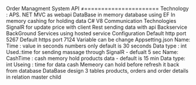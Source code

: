 Order Managment System API 
≠======================
Technology : 
      APS. NET MVC as webapi
      DataBase in memory database using EF 
      In memory cashing for holding data
      C# V8
Communication  Technologies 
      SignalR for update price with client 
      Rest sending data with api 
Backservice 
      BackGround Services using hosted service 
Configuration 
     Default http port 5267 
     Default https port 7124
Variable can be change 
      Appsetting.json 
         Name:  Time : value in seconds numbers only default is 30 seconds 
         Data type : int
         Used.:time for sending massage through SignalR - defualt 5 sec
       Name: CashTime :  cash memory hold products data - default is 15 min
      Data type: int
      Useing : time for data cash Memeory can hold before refresh it back from database 
DataBase design 3 tables products, orders and order details in relation master child

